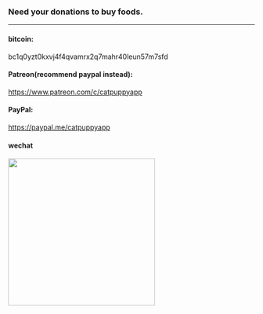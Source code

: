### Need your donations to buy foods.

---
#### bitcoin:
bc1q0yzt0kxvj4f4qvamrx2q7mahr40leun57m7sfd

#### Patreon(recommend paypal instead):
https://www.patreon.com/c/catpuppyapp

#### PayPal:
https://paypal.me/catpuppyapp


#### wechat
<img src="image-assets/donate/wechat_rec_money.png" width=300px />


